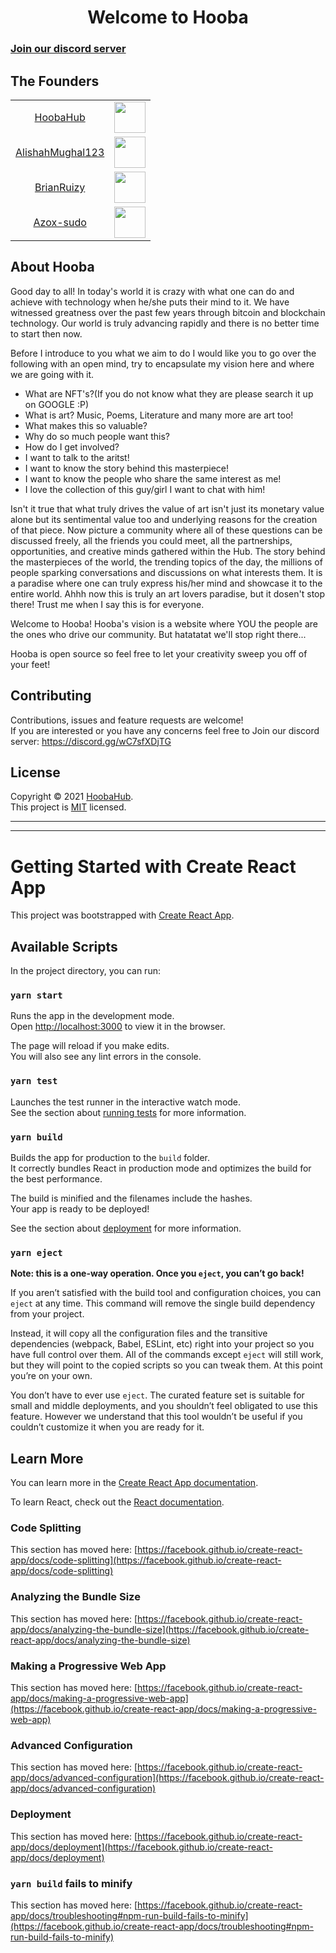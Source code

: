<h1 align="center">Welcome to Hooba</h1>
<h3><a href="https://discord.gg/wC7sfXDjTG" target="_blank">Join our discord server</a></h3>

##  The Founders

<table>
  <tr>
    <td align="center"> <a href="https://github.com/HoobaHub">HoobaHub</a> </td>
    <td><img src="https://avatars.githubusercontent.com/u/82757419?v=4" with="50" height="50"></td>
  </tr>
  <tr>
    <td align="center"> <a href="https://github.com/AlishahMughal123">AlishahMughal123</a> </td>
    <td><img src="https://avatars.githubusercontent.com/u/52525188?v=4" with="50" height="50"></td>
  </tr>
  <tr>
    <td align="center"> <a href="https://github.com/BrianRuizy">BrianRuizy</a> </td>
    <td><img src="https://avatars.githubusercontent.com/u/23439187?v=4" with="50" height="50"></td>
  </tr>
  <td align="center"> <a href="https://github.com/Azox-sudo">Azox-sudo</a> </td>
    <td><img src="https://avatars.githubusercontent.com/u/54445450?v=4" with="50" height="50"></td>
  </tr>
</table>

##  About Hooba
Good day to all!
In today's world it is crazy with what one can do and achieve with technology when he/she puts their mind to it. 
We have witnessed greatness over the past few years through bitcoin and blockchain technology.
Our world is truly advancing rapidly and there is no better time to start then now.

Before I introduce to you what we aim to do I would like you to go over the following with an open mind, try to encapsulate my vision here and where we are going with it.
- What are NFT's?(If you do not know what they are please search it up on GOOGLE :P)
- What is art? Music, Poems, Literature and many more are art too!
- What makes this so valuable?
- Why do so much people want this?
- How do I get involved?
- I want to talk to the aritst!
- I want to know the story behind this masterpiece!
- I want to know the people who share the same interest as me!
- I love the collection of this guy/girl I want to chat with him!

Isn't it true that what truly drives the value of art isn't just its monetary value alone but its sentimental value too and underlying reasons for the creation of that piece.
Now picture a community where all of these questions can be discussed freely, all the friends you could meet, all the partnerships, opportunities, and creative minds gathered within
the Hub. The story behind the masterpieces of the world, the trending topics of the day, the millions of people sparking conversations and discussions on what interests them.
It is a paradise where one can truly express his/her mind and showcase it to the entire world.
Ahhh now this is truly an art lovers paradise, but it dosen't stop there! Trust me when I say this is for everyone.

Welcome to Hooba!
Hooba's vision is a website where YOU the people are the ones who drive our community.
But hatatatat we'll stop right there...

Hooba is open source so feel free to let your creativity sweep you off of your feet!


##  Contributing

Contributions, issues and feature requests are welcome!<br />
If you  are interested or you have any concerns feel free to Join our discord server: https://discord.gg/wC7sfXDjTG

##  License

Copyright © 2021 [HoobaHub](https://https://github.com/HoobaHub).<br />
This project is [MIT](LICENSE) licensed.

---
---

# Getting Started with Create React App

This project was bootstrapped with [Create React App](https://github.com/facebook/create-react-app).

## Available Scripts

In the project directory, you can run:

### `yarn start`

Runs the app in the development mode.\
Open [http://localhost:3000](http://localhost:3000) to view it in the browser.

The page will reload if you make edits.\
You will also see any lint errors in the console.

### `yarn test`

Launches the test runner in the interactive watch mode.\
See the section about [running tests](https://facebook.github.io/create-react-app/docs/running-tests) for more information.

### `yarn build`

Builds the app for production to the `build` folder.\
It correctly bundles React in production mode and optimizes the build for the best performance.

The build is minified and the filenames include the hashes.\
Your app is ready to be deployed!

See the section about [deployment](https://facebook.github.io/create-react-app/docs/deployment) for more information.

### `yarn eject`

**Note: this is a one-way operation. Once you `eject`, you can’t go back!**

If you aren’t satisfied with the build tool and configuration choices, you can `eject` at any time. This command will remove the single build dependency from your project.

Instead, it will copy all the configuration files and the transitive dependencies (webpack, Babel, ESLint, etc) right into your project so you have full control over them. All of the commands except `eject` will still work, but they will point to the copied scripts so you can tweak them. At this point you’re on your own.

You don’t have to ever use `eject`. The curated feature set is suitable for small and middle deployments, and you shouldn’t feel obligated to use this feature. However we understand that this tool wouldn’t be useful if you couldn’t customize it when you are ready for it.

## Learn More

You can learn more in the [Create React App documentation](https://facebook.github.io/create-react-app/docs/getting-started).

To learn React, check out the [React documentation](https://reactjs.org/).

### Code Splitting

This section has moved here: [https://facebook.github.io/create-react-app/docs/code-splitting](https://facebook.github.io/create-react-app/docs/code-splitting)

### Analyzing the Bundle Size

This section has moved here: [https://facebook.github.io/create-react-app/docs/analyzing-the-bundle-size](https://facebook.github.io/create-react-app/docs/analyzing-the-bundle-size)

### Making a Progressive Web App

This section has moved here: [https://facebook.github.io/create-react-app/docs/making-a-progressive-web-app](https://facebook.github.io/create-react-app/docs/making-a-progressive-web-app)

### Advanced Configuration

This section has moved here: [https://facebook.github.io/create-react-app/docs/advanced-configuration](https://facebook.github.io/create-react-app/docs/advanced-configuration)

### Deployment

This section has moved here: [https://facebook.github.io/create-react-app/docs/deployment](https://facebook.github.io/create-react-app/docs/deployment)

### `yarn build` fails to minify

This section has moved here: [https://facebook.github.io/create-react-app/docs/troubleshooting#npm-run-build-fails-to-minify](https://facebook.github.io/create-react-app/docs/troubleshooting#npm-run-build-fails-to-minify)
